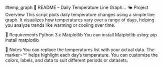 #temp_graph
📘 README – Daily Temperature Line Graph...
🌤 Project Overview
This script plots daily temperature changes using a simple line graph. It visualizes how temperatures vary over a range of days, helping you analyze trends like warming or cooling over time.

🧰 Requirements
Python 3.x
Matplotlib
You can install Matplotlib using:
pip install matplotlib

📝 Notes
You can replace the temperatures list with your actual data.
The marker='^' helps highlight each day’s temperature.
You can customize the colors, labels, and data to suit different periods or datasets.
